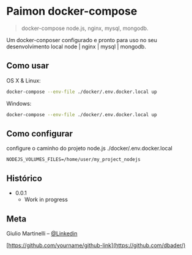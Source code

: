 # Paimon docker-compose
> docker-compose node.js, nginx, mysql, mongodb.


Um docker-conposer configurado e pronto para uso no seu desenvolvimento local node | nginx | mysql | mongodb.


## Como usar

OS X & Linux:

```sh
docker-compose --env-file ./docker/.env.docker.local up
```

Windows:

```sh
docker-compose --env-file ./docker/.env.docker.local up
```

## Como configurar

configure o caminho do projeto node.js ./docker/.env.docker.local

```
NODEJS_VOLUMES_FILES=/home/user/my_project_nodejs
```


## Histórico

* 0.0.1
    * Work in progress

## Meta

Giulio Martinelli – [@Linkedin](https://www.linkedin.com/in/giulioaugustomartinelli)

[https://github.com/yourname/github-link](https://github.com/dbader/)
